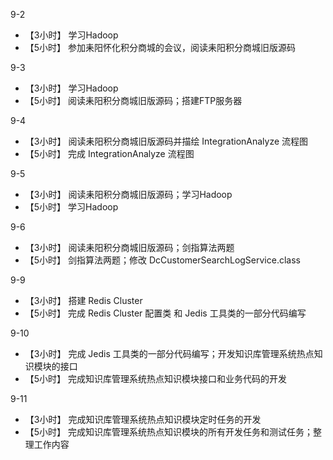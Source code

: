 
9-2

- 【3小时】 学习Hadoop
- 【5小时】 参加耒阳怀化积分商城的会议，阅读耒阳积分商城旧版源码

9-3

- 【3小时】  学习Hadoop
- 【5小时】  阅读耒阳积分商城旧版源码；搭建FTP服务器

9-4

- 【3小时】 阅读耒阳积分商城旧版源码并描绘 IntegrationAnalyze 流程图
- 【5小时】 完成 IntegrationAnalyze 流程图

9-5

- 【3小时】 阅读耒阳积分商城旧版源码；学习Hadoop
- 【5小时】 学习Hadoop

9-6

- 【3小时】 阅读耒阳积分商城旧版源码；剑指算法两题
- 【5小时】 剑指算法两题；修改 DcCustomerSearchLogService.class

9-9

- 【3小时】 搭建 Redis Cluster
- 【5小时】 完成 Redis Cluster 配置类 和 Jedis 工具类的一部分代码编写

9-10

- 【3小时】 完成  Jedis 工具类的一部分代码编写；开发知识库管理系统热点知识模块的接口
- 【5小时】 完成知识库管理系统热点知识模块接口和业务代码的开发

9-11

- 【3小时】 完成知识库管理系统热点知识模块定时任务的开发
- 【5小时】 完成知识库管理系统热点知识模块的所有开发任务和测试任务；整理工作内容
